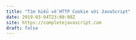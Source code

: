 ```yaml
---
title: "Tìm hiểu về HTTP Cookie với JavaScript"
date: 2019-03-04T23:00:08Z
site: https://completejavascript.com
draft: false
---
```

